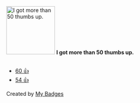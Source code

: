<img src="https://my-badges.github.io/my-badges/thumbs-up-50.png" alt="I got more than 50 thumbs up." title="I got more than 50 thumbs up." width="128">
<strong>I got more than 50 thumbs up.</strong>
<br><br>

* <a href="https://github.com/microsoft/vscode-go/issues/1982">60 👍</a>
* <a href="https://github.com/actions/runner/issues/1877#issuecomment-1120159353">54 👍</a>


Created by <a href="https://github.com/my-badges/my-badges">My Badges</a>